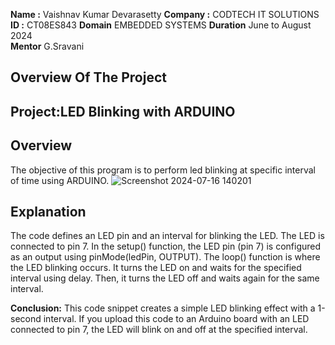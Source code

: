 **Name :**     Vaishnav Kumar Devarasetty
**Company :**  CODTECH IT SOLUTIONS
**ID :**       CT08ES843
**Domain**     EMBEDDED SYSTEMS
**Duration**   June to August 2024   
**Mentor**     G.Sravani

## Overview Of The Project

## Project:LED Blinking with ARDUINO

## Overview
The objective of this program is to perform led blinking at specific interval of time using ARDUINO.
![Screenshot 2024-07-16 140201](https://github.com/user-attachments/assets/f4bc1edd-2045-464b-b7c8-07be79ae8d28)

## Explanation
The code defines an LED pin  and an interval  for blinking the LED.
The LED is connected to pin 7.
In the setup() function, the LED pin (pin 7) is configured as an output using pinMode(ledPin, OUTPUT).
The loop() function is where the LED blinking occurs.
It turns the LED on  and waits for the specified interval using delay.
Then, it turns the LED off  and waits again for the same interval.

**Conclusion:**
This code snippet creates a simple LED blinking effect with a 1-second interval.
If you upload this code to an Arduino board with an LED connected to pin 7, the LED will blink on and off at the specified interval.

